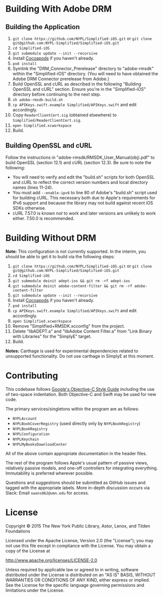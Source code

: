 # Building With Adobe DRM

## Building the Application

01. `git clone https://github.com/NYPL/Simplified-iOS.git` or `git clone git@github.com:NYPL-Simplified/Simplified-iOS.git`
02. `cd Simplified-iOS`
03. `git submodule update --init --recursive`
04. Install [Cocoapods](https://cocoapods.org) if you haven't already.
05. `pod install`
06. Symlink the "DRM_Connector_Prerelease" directory to "adobe-rmsdk" within the "Simplified-iOS" directory. (You will need to have obtained the Adobe DRM Connector prerelease from Adobe.)
07. Build OpenSSL and cURL as described in the following "Building OpenSSL and cURL" section. Ensure you're in the "Simplified-iOS" directory before continuing to the next step.
08. `sh adobe-rmsdk-build.sh`
09. `cp APIKeys.swift.example Simplified/APIKeys.swift` and edit accordingly.
10. Copy `ReaderClientCert.sig` (obtained elsewhere) to `Simplified/ReaderClientCert.sig`.
11. `open Simplified.xcworkspace`
12. Build.

## Building OpenSSL and cURL

Follow the instructions in "adobe-rmsdk/RMSDK_User_Manual(obj).pdf" to build OpenSSL (section 12.1) and cURL (section 12.3). Be sure to note the following:

* You will need to verify and edit the "build.sh" scripts for both OpenSSL and cURL to reflect the correct version numbers and local directory names (lines 11–24).
* You must add `--enable-ipv6` to line 80 of Adobe's "build.sh" script used for building cURL. This necessary both due to Apple's requirements for IPv6 support and because the library may not build against recent iOS SDKs otherwise.
* cURL 7.57.0 is known _not_ to work and later versions are unlikely to work either. 7.50.0 is recommended.

# Building Without DRM

**Note:** This configuration is not currently supported. In the interim, you _should_ be able to get it to build via the following steps:

01. `git clone https://github.com/NYPL/Simplified-iOS.git` or `git clone git@github.com:NYPL-Simplified/Simplified-iOS.git`
02. `cd Simplified-iOS`
03. `git submodule deinit adept-ios && git rm -rf adept-ios`
04. `git submodule deinit adobe-content-filter && git rm -rf adobe-content-filter`
05. `git submodule update --init --recursive`
06. Install [Cocoapods](https://cocoapods.org) if you haven't already.
07. `pod install`
08. `cp APIKeys.swift.example Simplified/APIKeys.swift` and edit accordingly.
09. `open Simplified.xcworkspace`
10. Remove "Simplified+RMSDK.xcconfig" from the project.
11. Delete "libADEPT.a" and "libAdobe Content Filter.a" from "Link Binary with Libraries" for the "SimplyE" target.
12. Build.

**Notes:** Carthage is used for experimental dependencies related to unsupported functionality. Do not use carthage in SimplyE at this moment.

# Contributing

This codebase follows [Google's Objective-C Style Guide](https://google.github.io/styleguide/objcguide.xml)
including the use of two-space indentation. Both Objective-C and Swift may be
used for new code.

The primary services/singletons within the program are as follows:

* `NYPLAccount`
* `NYPLBookCoverRegistry` (used directly only by `NYPLBookRegistry`)
* `NYPLBookRegistry`
* `NYPLConfiguration`
* `NYPLKeychain`
* `NYPLMyBooksDownloadCenter`

All of the above contain appropriate documentation in the header files.

The rest of the program follows Apple's usual pattern of passive views,
relatively passive models, and one-off controllers for integrating everything.
Immutability is preferred wherever possible.

Questions and suggestions should be submitted as GitHub issues and tagged with
the appropriate labels. More in-depth discussion occurs via Slack: Email
`swans062@umn.edu` for access.

# License

Copyright © 2015 The New York Public Library, Astor, Lenox, and Tilden Foundations

Licensed under the Apache License, Version 2.0 (the "License");
you may not use this file except in compliance with the License.
You may obtain a copy of the License at

   http://www.apache.org/licenses/LICENSE-2.0

Unless required by applicable law or agreed to in writing, software
distributed under the License is distributed on an "AS IS" BASIS,
WITHOUT WARRANTIES OR CONDITIONS OF ANY KIND, either express or implied.
See the License for the specific language governing permissions and
limitations under the License.
